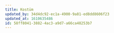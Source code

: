 ```yaml
---
title: Kostüm
updated_by: 34d4dc92-ec1a-4900-9a81-ed8dd8606f23
updated_at: 1610635486
id: 58ff8041-3882-4ac3-a9d7-a66ca48253b7
---
```

